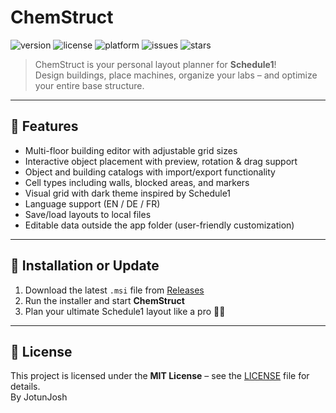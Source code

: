 # ChemStruct

![version](https://img.shields.io/badge/version-0.5.0-blue.svg)
![license](https://img.shields.io/badge/license-MIT-green.svg)
![platform](https://img.shields.io/badge/platform-Electron-informational)
![issues](https://img.shields.io/github/issues/JotunJosh/chemstruct)
![stars](https://img.shields.io/github/stars/JotunJosh/chemstruct?style=social)

> ChemStruct is your personal layout planner for **Schedule1**!  
> Design buildings, place machines, organize your labs – and optimize your entire base structure.

---

## 🚀 Features

- Multi-floor building editor with adjustable grid sizes
- Interactive object placement with preview, rotation & drag support
- Object and building catalogs with import/export functionality
- Cell types including walls, blocked areas, and markers
- Visual grid with dark theme inspired by Schedule1
- Language support (EN / DE / FR)
- Save/load layouts to local files
- Editable data outside the app folder (user-friendly customization)

---

## 🧰 Installation or Update

1. Download the latest `.msi` file from [Releases](https://github.com/JotunJosh/chemstruct/releases)
2. Run the installer and start **ChemStruct**
3. Plan your ultimate Schedule1 layout like a pro 💊🧪

---

## 📄 License

This project is licensed under the **MIT License** – see the [LICENSE](LICENSE) file for details.  
By JotunJosh
